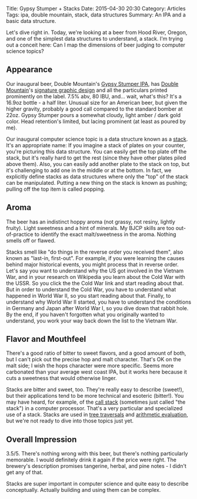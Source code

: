 Title: Gypsy Stumper + Stacks
Date: 2015-04-30 20:30
Category: Articles
Tags: ipa, double mountain, stack, data structures
Summary: An IPA and a basic data structure.

Let's dive right in. Today, we're looking at a beer from Hood River, Oregon, and one of the simplest data structures to understand, a stack. I'm trying out a conceit here: Can I map the dimensions of beer judging to computer science topics?

Appearance
----------

Our inaugural beer, Double Mountain's [Gypsy Stumper IPA](http://www.doublemountainbrewery.com/beers/gypsy-stumper/), has [Double Mountain](http://www.doublemountainbrewery.com)'s [signature graphic design](http://brewpublic.com/beer-releases/double-mountain-bottles-gypsy-stumper-ipa/) and all the particulars printed prominently on the label. 7.5% abv, 80 IBU, and... wait, what's this? It's a 16.9oz bottle - a half liter. Unusual size for an American beer, but given the higher gravity, probably a good call compared to the standard bomber at 22oz. Gypsy Stumper pours a somewhat cloudy, light amber / dark gold color. Head retention's limited, but lacing prominent (at least as poured by me).

Our inaugural computer science topic is a data structure known as a [stack](http://en.wikipedia.org/wiki/Stack_(abstract_data_type)). It's an appropriate name: If you imagine a stack of plates on your counter, you're picturing this data structure. You can easily get the top plate off the stack, but it's really hard to get the rest (since they have other plates piled above them). Also, you can easily add another plate to the stack on top, but it's challenging to add one in the middle or at the bottom. In fact, we explicitly define stacks as data structures where only the "top" of the stack can be manipulated. Putting a new thing on the stack is known as pushing; pulling off the top item is called popping.

Aroma
-----

The beer has an indistinct hoppy aroma (not grassy, not resiny, lightly fruity). Light sweetness and a hint of minerals. My BJCP skills are too out-of-practice to identify the exact malt/sweetness in the aroma. Nothing smells off or flawed.

Stacks smell like "do things in the reverse order you received them", also known as "last-in, first-out". For example, if you were learning the causes behind major historical events, you might process that in reverse order. Let's say you want to understand why the US got involved in the Vietnam War, and in your research on Wikipedia you learn about the Cold War with the USSR. So you click the the Cold War link and start reading about that. But in order to understand the Cold War, you have to understand what happened in World War II, so you start reading about that. Finally, to understand why World War II started, you have to understand the conditions in Germany and Japan after World War I, so you dive down that rabbit hole. By the end, if you haven't forgotten what you originally wanted to understand, you work your way back down the list to the Vietnam War.

Flavor and Mouthfeel
--------------------

There's a good ratio of bitter to sweet flavors, and a good amount of both, but I can't pick out the precise hop and malt character. That's OK on the malt side; I wish the hops character were more specific. Seems more carbonated than your average west coast IPA, but it works here because it cuts a sweetness that would otherwise linger.

Stacks are bitter and sweet, too. They're really easy to describe (sweet!), but their applications tend to be more technical and esoteric (bitter!). You may have heard, for example, of the [call stack](http://en.wikipedia.org/wiki/Call_stack) (sometimes just called "the stack") in a computer processor. That's a very particular and specialized use of a stack. Stacks are used in [tree traversals](http://en.wikipedia.org/wiki/Tree_traversal) and [arithmetic evaluation](http://en.wikipedia.org/wiki/Shunting-yard_algorithm), but we're not ready to dive into those topics just yet.

Overall Impression
------------------

3.5/5. There's nothing wrong with this beer, but there's nothing particularly memorable. I would definitely drink it again if the price were right. The brewery's description promises tangerine, herbal, and pine notes - I didn't get any of that.

Stacks are super important in computer science and quite easy to describe conceptually. Actually building and using them can be complex.